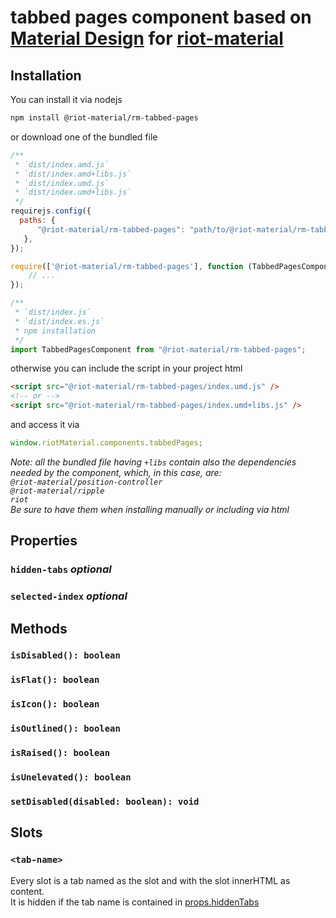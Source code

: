 # tabbed pages component based on [Material Design](https://material.io/components/buttons/) for [riot-material](https://github.com/riot-material/riot-material)
## Installation
You can install it via nodejs
```sh
npm install @riot-material/rm-tabbed-pages
```
or download one of the bundled file
```js
/**
 * `dist/index.amd.js`
 * `dist/index.amd+libs.js`
 * `dist/index.umd.js`
 * `dist/index.umd+libs.js`
 */
requirejs.config({
  paths: {
      "@riot-material/rm-tabbed-pages": "path/to/@riot-material/rm-tabbed-pages",
   },
});

require(['@riot-material/rm-tabbed-pages'], function (TabbedPagesComponent) {
    // ...
});

/**
 * `dist/index.js`
 * `dist/index.es.js`
 * npm installation
 */
import TabbedPagesComponent from "@riot-material/rm-tabbed-pages";

```
otherwise you can include the script in your project html
```html
<script src="@riot-material/rm-tabbed-pages/index.umd.js" />
<!-- or -->
<script src="@riot-material/rm-tabbed-pages/index.umd+libs.js" />
```
and access it via
```js
window.riotMaterial.components.tabbedPages;
```
*Note: all the bundled file having `+libs` contain also the dependencies needed by the component, which, in this case, are:  
`@riot-material/position-controller`  
`@riot-material/ripple`  
`riot`  
Be sure to have them when installing manually or including via html*
## Properties
### `hidden-tabs` *optional*
### `selected-index` *optional*
## Methods
### `isDisabled(): boolean`
### `isFlat(): boolean`
### `isIcon(): boolean`
### `isOutlined(): boolean`
### `isRaised(): boolean`
### `isUnelevated(): boolean`
### `setDisabled(disabled: boolean): void`
## Slots
### `<tab-name>`
Every slot is a tab named as the slot and with the slot innerHTML as content.  
It is hidden if the tab name is contained in [props.hiddenTabs](#hidden-tabs-optional)